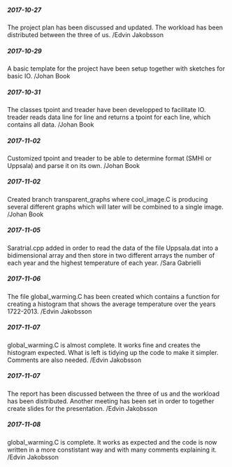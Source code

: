 ##### 2017-10-27
The project plan has been discussed and updated. The workload has been distributed between the three of us.
/Edvin Jakobsson

##### 2017-10-29
A basic template for the project have been setup together with sketches for basic IO.
/Johan Book

##### 2017-10-31
The classes tpoint and treader have been developped to facilitate IO. treader reads data line for line and returns a tpoint for each line, which contains all data.
/Johan Book

##### 2017-11-02
Customized tpoint and treader to be able to determine format (SMHI or Uppsala) and parse it on its own.
/Johan Book

##### 2017-11-02
Created branch transparent_graphs where cool_image.C is producing several different graphs which will later will be combined to a single image.
/Johan Book

##### 2017-11-05
Saratrial.cpp added in order to read the data of the file Uppsala.dat into a bidimensional array and then store in two different arrays the number of each year and the highest temperature of each year.
/Sara Gabrielli

##### 2017-11-06
The file global_warming.C has been created which contains a function for creating a histogram that shows the average temperature over the years 1722-2013.
/Edvin Jakobsson

##### 2017-11-07
global_warming.C is almost complete. It works fine and creates the histogram expected. What is left is tidying up the code to make it simpler. Comments are also needed.
/Edvin Jakobsson

##### 2017-11-07
The report has been discussed between the three of us and the workload has been distributed. Another meeting has been set in order to together create slides for the presentation.
/Edvin Jakobsson

##### 2017-11-08
global_warming.C is complete. It works as expected and the code is now written in a more constistant way and with many comments explaining it.
/Edvin Jakobsson
